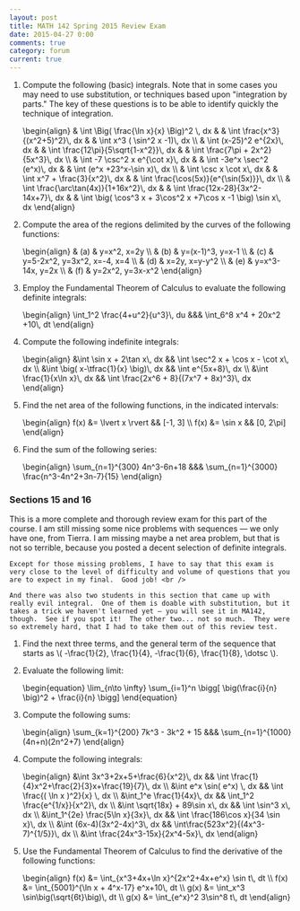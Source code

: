 ```yaml
---
layout: post
title: MATH 142 Spring 2015 Review Exam
date: 2015-04-27 0:00
comments: true
category: forum
current: true
---
```


1. Compute the following (basic) integrals.  Note that in some cases you may need to use substitution, or techniques based upon "integration by parts."  The key of these questions is to be able to identify quickly the technique of integration.
	<div>
		\begin{align}
		& \int \Big( \frac{\ln x}{x} \Big)^2 \, dx &
		& \int \frac{x^3}{(x^2+5)^2}\, dx &
		& \int x^3 ( \sin^2 x -1)\, dx \\
		& \int (x-25)^2 e^{2x}\, dx &
		& \int \frac{12\pi}{5\sqrt{1-x^2}}\, dx &
		& \int \frac{7\pi + 2x^2}{5x^3}\, dx \\
		& \int -7 \csc^2 x e^{\cot x}\, dx &
		& \int -3e^x \sec^2 (e^x)\, dx &
		& \int (e^x +23^x-\sin x)\, dx \\
		& \int \csc x \cot x\, dx &
		& \int x^7 + \frac{3}{x^2}\, dx &
		& \int \frac{\cos(5x)}{e^{\sin(5x)}}\, dx \\
		& \int \frac{\arc\tan(4x)}{1+16x^2}\, dx &
		& \int \frac{12x-28}{3x^2-14x+7}\, dx &
		& \int \big( \cos^3 x + 3\cos^2 x +7\cos x -1 \big) \sin x\, dx
		\end{align}
	</div>

2. Compute the area of the regions delimited by the curves of the following functions:
	<div>
		\begin{align}
		& (a) & y=x^2, x=2y \\
		& (b) & y=(x-1)^3, y=x-1 \\
		& (c) & y=5-2x^2, y=3x^2, x=-4, x=4 \\
		& (d) & x=2y, x=y-y^2 \\
		& (e) & y=x^3-14x, y=2x \\
		& (f) & y=2x^2, y=3x-x^2
		\end{align}
	</div>

3. Employ the Fundamental Theorem of Calculus to evaluate the following definite integrals:
	<div>
		\begin{align}
		\int_1^2 \frac{4+u^2}{u^3}\, du &&& \int_6^8 x^4 + 20x^2 +10\, dt
		\end{align}
	</div>

4. Compute the following indefinite integrals:
	<div>
		\begin{align}
		&\int \sin x + 2\tan x\, dx && \int \sec^2 x + \cos x - \cot x\, dx \\
		&\int \big( x-\tfrac{1}{x} \big)\, dx && \int e^{5x+8}\, dx \\
		&\int \frac{1}{x\ln x}\, dx && \int \frac{2x^6 + 8}{(7x^7 + 8x)^3}\, dx
		\end{align}
	</div>


5. Find the net area of the following functions, in the indicated intervals:
	<div>
		\begin{align}
		f(x) &= \lvert x \rvert && [-1, 3] \\
		f(x) &= \sin x && [0, 2\pi]	
		\end{align}
	</div>

6. Find the sum of the following series:
	<div>
		\begin{align}
		\sum_{n=1}^{300} 4n^3-6n+18 &&& \sum_{n=1}^{3000} \frac{n^3-4n^2+3n-7}{15}
		\end{align}
	</div>


<div class="well">
	<h3>Sections 15 and 16</h3>
	This is a more complete and thorough review exam for this part of the course.  I am still missing some nice problems with sequences — we only have one, from Tierra. I am missing maybe a net area problem, but that is not so terrible, because you posted a decent selection of definite integrals.<br />

	Except for those missing problems, I have to say that this exam is very close to the level of difficulty and volume of questions that you are to expect in my final.  Good job! <br />

	And there was also two students in this section that came up with really evil integral.  One of them is doable with substitution, but it takes a trick we haven't learned yet — you will see it in MA142, though.  See if you spot it!  The other two... not so much.  They were so extremely hard, that I had to take them out of this review test.
</div>

1. Find the next three terms, and the general term of the sequence that starts as <span>\\( -\frac{1}{2}, \frac{1}{4}, -\frac{1}{6}, \frac{1}{8}, \dotsc \\)</span>.

2. Evaluate the following limit:
	<div>
		\begin{equation}
		\lim_{n\to \infty} \sum_{i=1}^n \bigg[ \big(\frac{i}{n} \big)^2 + \frac{i}{n} \bigg]	
		\end{equation}
	</div>

3. Compute the following sums:
	<div>
		\begin{align}
		\sum_{k=1}^{200} 7k^3 - 3k^2 + 15 &&& \sum_{n=1}^{1000} (4n+n)(2n^2+7)	
		\end{align}
	</div>

4. Compute the following integrals:
	<div>
		\begin{align}
		&\int 3x^3+2x+5+\frac{6}{x^2}\, dx && \int \frac{1}{4}x^2+\frac{2}{3}x+\frac{19}{7}\, dx \\
		&\int e^x \sin( e^x) \, dx && \int \frac{( \ln x )^2}{x} \, dx \\
		&\int_1^e \frac{1}{4x}\, dx && \int_1^2 \frac{e^{1/x}}{x^2}\, dx \\
		&\int \sqrt{18x} + 89\sin x\, dx && \int \sin^3 x\, dx \\
		&\int_1^{2e} \frac{5\ln x}{3x}\, dx && \int \frac{186\cos x}{34 \sin x}\, dx \\
		&\int (6x-4)(3x^2-4x)^3\, dx && \int\frac{523x^2}{(4x^3-7)^{1/5}}\, dx \\
		&\int \frac{24x^3-15x}{2x^4-5x}\, dx
		\end{align}
	</div>

5. Use the Fundamental Theorem of Calculus to find the derivative of the following functions:
	<div>
		\begin{align}
		f(x) &= \int_{x^3+4x+\ln x}^{2x^2+4x+e^x} \sin t\, dt \\
		f(x) &= \int_{5001}^{\ln x + 4^x-17} e^x+10\, dt \\
		g(x) &= \int_x^3 \sin\big(\sqrt{6t}\big)\, dt \\
		g(x) &= \int_{e^x}^2 3\sin^8 t\, dt
		\end{align}
	</div>

